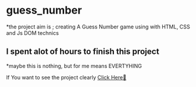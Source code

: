# guess_number
*the project aim is ; creating A Guess Number game using with HTML, CSS and Js DOM technics 

I spent alot of hours to finish this project
---


*maybe this is nothing, but for me means EVERTYHING


If You want to see the project clearly [Click Here🧨](https://guess-number-gaming.netlify.app/)
